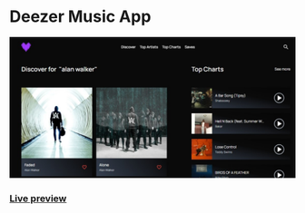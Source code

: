 # Deezer Music App
![screenshot](./public/screenshot.jpeg)
### [Live preview](https://classy-deezer.netlify.app)